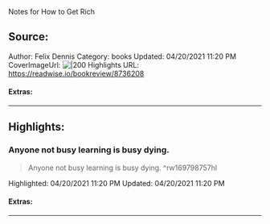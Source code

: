 Notes for How to Get Rich

## Source:
Author: Felix Dennis
Category: books
Updated: 04/20/2021 11:20 PM
CoverImageUrl: 
![|200](https://images-na.ssl-images-amazon.com/images/I/51szP4lcJ7L._SL200_.jpg)
Highlights URL: https://readwise.io/bookreview/8736208


#### Extras:




 
-----
 ## Highlights:

### Anyone not busy learning is busy dying.
>Anyone not busy learning is busy dying. ^rw169798757hl


Highlighted: 04/20/2021 11:20 PM
Updated: 04/20/2021 11:20 PM


#### Extras:





------

